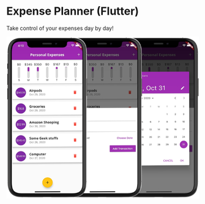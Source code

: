 # Expense Planner (Flutter)

Take control of your expenses day by day!

![personal_expenses_demo](.screenshots/personal_expenses_demo.png)